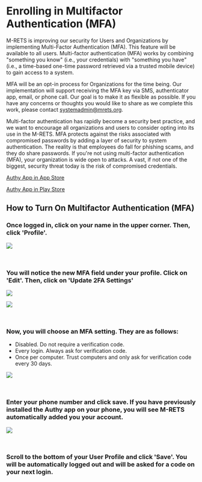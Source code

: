 # Enrolling in Multifactor Authentication (MFA)

M-RETS is improving our security for Users and Organizations by implementing Multi-Factor Authentication (MFA). This feature will be available to all users. Multi-factor authentication (MFA) works by combining "something you know" (i.e., your credentials) with "something you have" (i.e., a time-based one-time password retrieved via a trusted mobile device) to gain access to a system.

MFA will be an opt-in process for Organizations for the time being. Our implementation will support receiving the MFA key via SMS, authenticator app, email, or phone call. Our goal is to make it as flexible as possible. If you have any concerns or thoughts you would like to share as we complete this work, please contact systemadmin@mrets.org. 

Multi-factor authentication has rapidly become a security best practice, and we want to encourage all organizations and users to consider opting into its use in the M-RETS. MFA protects against the risks associated with compromised passwords by adding a layer of security to system authentication. The reality is that employees do fall for phishing scams, and they do share passwords. If you're not using multi-factor authentication (MFA), your organization is wide open to attacks. A vast, if not one of the biggest, security threat today is the risk of compromised credentials.

[Authy App in App Store](https://apps.apple.com/us/app/twilio-authy/id494168017)

[Authy App in Play Store](https://play.google.com/store/apps/details?id=com.authy.authy&hl=en_US)

## How to Turn On Multifactor Authentication (MFA)

### Once logged in, click on your name in the upper corner. Then, click 'Profile'.

![](https://github.com/mrets/photos/blob/master/MFA_setup1.png?raw=true)

<br>

### You will notice the new MFA field under your profile. Click on 'Edit'. Then, click on 'Update 2FA Settings'

![](https://github.com/mrets/photos/blob/master/MFA_setup2.png?raw=true)

![](https://github.com/mrets/photos/blob/master/MFA_setup3.png?raw=true)

<br>

### Now, you will choose an MFA setting. They are as follows: 

* Disabled. Do not require a verification code.
* Every login. Always ask for verification code.
* Once per computer. Trust computers and only ask for verification code every 30 days.

![](https://github.com/mrets/photos/blob/master/Screen%20Shot%202020-09-21%20at%201.28.52%20PM.png?raw=true)

<br>

### Enter your phone number and click save. If you have previously installed the Authy app on your phone, you will see M-RETS automatically added you your account.

![](https://github.com/mrets/photos/blob/master/MFA_Authy.png?raw=true)

<br>

### Scroll to the bottom of your User Profile and click 'Save'. You will be automatically logged out and will be asked for a code on your next login.
